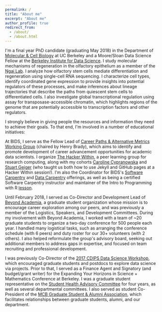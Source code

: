 ```yaml
---
permalink: /
title: "About me"
excerpt: "About me"
author_profile: true
redirect_from: 
  - /about/
  - /about.html
---
```


I'm a final year PhD candidate (graduating May 2018) in the Department of [Molecular & Cell Biology](https://mcb.berkeley.edu/) at UC Berkeley and a Moore/Sloan Data Science Fellow at the [Berkeley Institute for Data Science](https://bids.berkeley.edu/). I study molecular mechanisms of regeneration in the olfactory epithelium as a member of the [Ngai Lab](https://sites.google.com/site/ngaineuro/). I analyze how olfactory stem cells mediate differentiation and regeneration using single-cell RNA sequencing. I characterize cell types, identify coordinated gene expression to provide insights into potential regulators of these processes, and make inferences about lineage trajectories that describe the paths from quiescent stem cells to differentiated cells. I also investigate global transcriptional regulation using assay for transposase-accessible chromatin, which highlights regions of the genome that are potentially accessible to transcription factors and other regulators.

I strongly believe in giving people the resources and information they need to achieve their goals. To that end, I'm involved in a number of educational initiatives: 

At BIDS, I serve as the Fellow Lead of [Career Paths & Alternative Metrics Working Group](https://bids.berkeley.edu/working-groups/career-paths-and-alternative-metrics) (chaired by Henry Brady), which aims to identify and promote development of career advancement opportunities for academic data scientists. I organize [The Hacker Within](thehackerwithin.org/berkeley), a peer learning group for research computing, along with my cohorts [Caroline Cypranowska](cypranowska.github.io) and [Stuart Geiger](stuartgeiger.com) (who taught us both how to use Jekyll and GitHub pages at a Hacker Within session!). I'm also the Coordinator for BIDS's [Software Carpentry](https://software-carpentry.org/) and [Data Carpentry](http://www.datacarpentry.org/) offerings, as well as being a certified Software Carpentry instructor and maintainer of the Intro to Programming with R [lesson](https://software-carpentry.org/lessons/).

Until February 2018, I served as Co-Director and Development Lead of [Beyond Academia](http://www.beyondacademia.org), a graduate student organization whose mission is to encourage career exploration among our peers, and was previously a member of the Logistics, Speakers, and Development Committees. During my involvement with Beyond Academia, I worked with a team of ~20 graduate students to organize a two-day conference for 500 people each year. I handled many logistical tasks, such as arranging the conference schedule (with 6 peers) and duty roster for our 30+ volunteers (with 2 others). I also helped reformulate the group's advisory board, seeking out additional members to address gaps in expertise, and focused on team recruiting and professional development.

I was previously Co-Director of the [2017 CDIPS Data Science Workshop](https://cdips.physics.berkeley.edu/2017-cdips-data-science-workshop), which encouraged graduate students and postdocs to explore data science via projects. Prior to that, I served as a Finance Agent and Signatory (and budget/grant writer) for the Expanding Your Horizons in Science + Mathematics Conference at Berkeley. I was a graduate student representative on the [Student Health Advisory Committee](https://uhs.berkeley.edu/shac) for four years, as well as several departmental committees.  I also served as student Co-President of the [MCB Graduate Student & Alumni Association](https://mcb.berkeley.edu/group/mcb_alumni), which facilitates relationships between graduate students, alumni, and our department.

